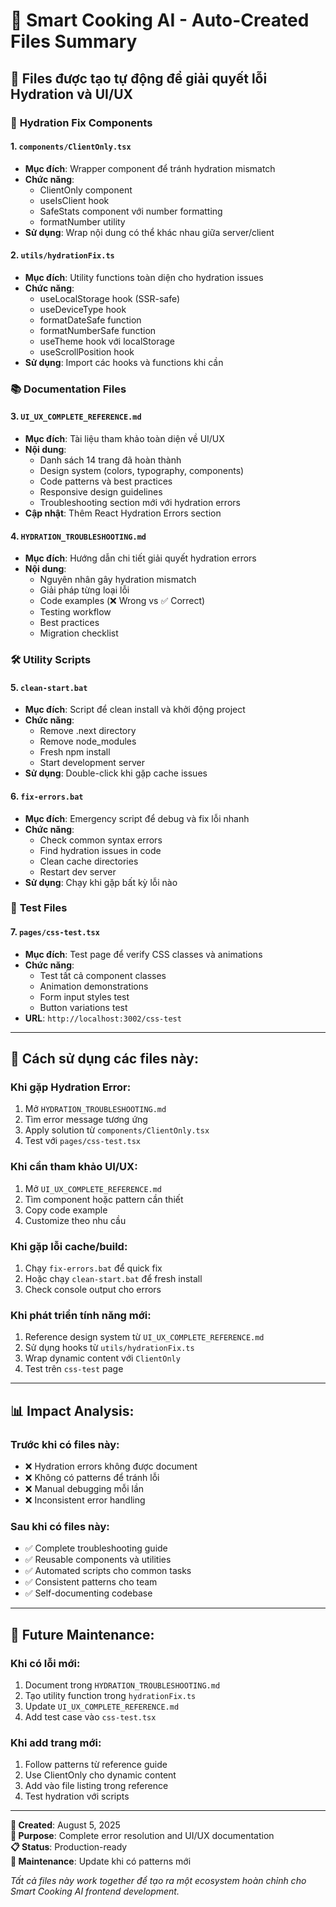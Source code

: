 # 🎯 Smart Cooking AI - Auto-Created Files Summary

## 📁 Files được tạo tự động để giải quyết lỗi Hydration và UI/UX

### 🔧 **Hydration Fix Components**

#### 1. `components/ClientOnly.tsx`

- **Mục đích**: Wrapper component để tránh hydration mismatch
- **Chức năng**:
  - ClientOnly component
  - useIsClient hook
  - SafeStats component với number formatting
  - formatNumber utility
- **Sử dụng**: Wrap nội dung có thể khác nhau giữa server/client

#### 2. `utils/hydrationFix.ts`

- **Mục đích**: Utility functions toàn diện cho hydration issues
- **Chức năng**:
  - useLocalStorage hook (SSR-safe)
  - useDeviceType hook
  - formatDateSafe function
  - formatNumberSafe function
  - useTheme hook với localStorage
  - useScrollPosition hook
- **Sử dụng**: Import các hooks và functions khi cần

### 📚 **Documentation Files**

#### 3. `UI_UX_COMPLETE_REFERENCE.md`

- **Mục đích**: Tài liệu tham khảo toàn diện về UI/UX
- **Nội dung**:
  - Danh sách 14 trang đã hoàn thành
  - Design system (colors, typography, components)
  - Code patterns và best practices
  - Responsive design guidelines
  - Troubleshooting section mới với hydration errors
- **Cập nhật**: Thêm React Hydration Errors section

#### 4. `HYDRATION_TROUBLESHOOTING.md`

- **Mục đích**: Hướng dẫn chi tiết giải quyết hydration errors
- **Nội dung**:
  - Nguyên nhân gây hydration mismatch
  - Giải pháp từng loại lỗi
  - Code examples (❌ Wrong vs ✅ Correct)
  - Testing workflow
  - Best practices
  - Migration checklist

### 🛠️ **Utility Scripts**

#### 5. `clean-start.bat`

- **Mục đích**: Script để clean install và khởi động project
- **Chức năng**:
  - Remove .next directory
  - Remove node_modules
  - Fresh npm install
  - Start development server
- **Sử dụng**: Double-click khi gặp cache issues

#### 6. `fix-errors.bat`

- **Mục đích**: Emergency script để debug và fix lỗi nhanh
- **Chức năng**:
  - Check common syntax errors
  - Find hydration issues in code
  - Clean cache directories
  - Restart dev server
- **Sử dụng**: Chạy khi gặp bất kỳ lỗi nào

### 🧪 **Test Files**

#### 7. `pages/css-test.tsx`

- **Mục đích**: Test page để verify CSS classes và animations
- **Chức năng**:
  - Test tất cả component classes
  - Animation demonstrations
  - Form input styles test
  - Button variations test
- **URL**: `http://localhost:3002/css-test`

---

## 🚀 **Cách sử dụng các files này:**

### **Khi gặp Hydration Error:**

1. Mở `HYDRATION_TROUBLESHOOTING.md`
2. Tìm error message tương ứng
3. Apply solution từ `components/ClientOnly.tsx`
4. Test với `pages/css-test.tsx`

### **Khi cần tham khảo UI/UX:**

1. Mở `UI_UX_COMPLETE_REFERENCE.md`
2. Tìm component hoặc pattern cần thiết
3. Copy code example
4. Customize theo nhu cầu

### **Khi gặp lỗi cache/build:**

1. Chạy `fix-errors.bat` để quick fix
2. Hoặc chạy `clean-start.bat` để fresh install
3. Check console output cho errors

### **Khi phát triển tính năng mới:**

1. Reference design system từ `UI_UX_COMPLETE_REFERENCE.md`
2. Sử dụng hooks từ `utils/hydrationFix.ts`
3. Wrap dynamic content với `ClientOnly`
4. Test trên `css-test` page

---

## 📊 **Impact Analysis:**

### **Trước khi có files này:**

- ❌ Hydration errors không được document
- ❌ Không có patterns để tránh lỗi
- ❌ Manual debugging mỗi lần
- ❌ Inconsistent error handling

### **Sau khi có files này:**

- ✅ Complete troubleshooting guide
- ✅ Reusable components và utilities
- ✅ Automated scripts cho common tasks
- ✅ Consistent patterns cho team
- ✅ Self-documenting codebase

---

## 🎯 **Future Maintenance:**

### **Khi có lỗi mới:**

1. Document trong `HYDRATION_TROUBLESHOOTING.md`
2. Tạo utility function trong `hydrationFix.ts`
3. Update `UI_UX_COMPLETE_REFERENCE.md`
4. Add test case vào `css-test.tsx`

### **Khi add trang mới:**

1. Follow patterns từ reference guide
2. Use ClientOnly cho dynamic content
3. Add vào file listing trong reference
4. Test hydration với scripts

---

**📅 Created**: August 5, 2025  
**🎯 Purpose**: Complete error resolution and UI/UX documentation  
**📋 Status**: Production-ready  
**🔄 Maintenance**: Update khi có patterns mới

_Tất cả files này work together để tạo ra một ecosystem hoàn chỉnh cho Smart Cooking AI frontend development._

